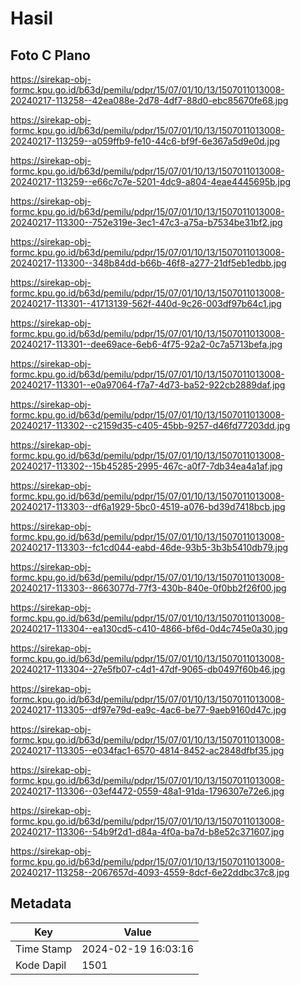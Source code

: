 # Hasil

## Foto C Plano

https://sirekap-obj-formc.kpu.go.id/b63d/pemilu/pdpr/15/07/01/10/13/1507011013008-20240217-113258--42ea088e-2d78-4df7-88d0-ebc85670fe68.jpg

https://sirekap-obj-formc.kpu.go.id/b63d/pemilu/pdpr/15/07/01/10/13/1507011013008-20240217-113259--a059ffb9-fe10-44c6-bf9f-6e367a5d9e0d.jpg

https://sirekap-obj-formc.kpu.go.id/b63d/pemilu/pdpr/15/07/01/10/13/1507011013008-20240217-113259--e66c7c7e-5201-4dc9-a804-4eae4445695b.jpg

https://sirekap-obj-formc.kpu.go.id/b63d/pemilu/pdpr/15/07/01/10/13/1507011013008-20240217-113300--752e319e-3ec1-47c3-a75a-b7534be31bf2.jpg

https://sirekap-obj-formc.kpu.go.id/b63d/pemilu/pdpr/15/07/01/10/13/1507011013008-20240217-113300--348b84dd-b66b-46f8-a277-21df5eb1edbb.jpg

https://sirekap-obj-formc.kpu.go.id/b63d/pemilu/pdpr/15/07/01/10/13/1507011013008-20240217-113301--41713139-562f-440d-9c26-003df97b64c1.jpg

https://sirekap-obj-formc.kpu.go.id/b63d/pemilu/pdpr/15/07/01/10/13/1507011013008-20240217-113301--dee69ace-6eb6-4f75-92a2-0c7a5713befa.jpg

https://sirekap-obj-formc.kpu.go.id/b63d/pemilu/pdpr/15/07/01/10/13/1507011013008-20240217-113301--e0a97064-f7a7-4d73-ba52-922cb2889daf.jpg

https://sirekap-obj-formc.kpu.go.id/b63d/pemilu/pdpr/15/07/01/10/13/1507011013008-20240217-113302--c2159d35-c405-45bb-9257-d46fd77203dd.jpg

https://sirekap-obj-formc.kpu.go.id/b63d/pemilu/pdpr/15/07/01/10/13/1507011013008-20240217-113302--15b45285-2995-467c-a0f7-7db34ea4a1af.jpg

https://sirekap-obj-formc.kpu.go.id/b63d/pemilu/pdpr/15/07/01/10/13/1507011013008-20240217-113303--df6a1929-5bc0-4519-a076-bd39d7418bcb.jpg

https://sirekap-obj-formc.kpu.go.id/b63d/pemilu/pdpr/15/07/01/10/13/1507011013008-20240217-113303--fc1cd044-eabd-46de-93b5-3b3b5410db79.jpg

https://sirekap-obj-formc.kpu.go.id/b63d/pemilu/pdpr/15/07/01/10/13/1507011013008-20240217-113303--8663077d-77f3-430b-840e-0f0bb2f26f00.jpg

https://sirekap-obj-formc.kpu.go.id/b63d/pemilu/pdpr/15/07/01/10/13/1507011013008-20240217-113304--ea130cd5-c410-4866-bf6d-0d4c745e0a30.jpg

https://sirekap-obj-formc.kpu.go.id/b63d/pemilu/pdpr/15/07/01/10/13/1507011013008-20240217-113304--27e5fb07-c4d1-47df-9065-db0497f60b46.jpg

https://sirekap-obj-formc.kpu.go.id/b63d/pemilu/pdpr/15/07/01/10/13/1507011013008-20240217-113305--df97e79d-ea9c-4ac6-be77-9aeb9160d47c.jpg

https://sirekap-obj-formc.kpu.go.id/b63d/pemilu/pdpr/15/07/01/10/13/1507011013008-20240217-113305--e034fac1-6570-4814-8452-ac2848dfbf35.jpg

https://sirekap-obj-formc.kpu.go.id/b63d/pemilu/pdpr/15/07/01/10/13/1507011013008-20240217-113306--03ef4472-0559-48a1-91da-1796307e72e6.jpg

https://sirekap-obj-formc.kpu.go.id/b63d/pemilu/pdpr/15/07/01/10/13/1507011013008-20240217-113306--54b9f2d1-d84a-4f0a-ba7d-b8e52c371607.jpg

https://sirekap-obj-formc.kpu.go.id/b63d/pemilu/pdpr/15/07/01/10/13/1507011013008-20240217-113258--2067657d-4093-4559-8dcf-6e22ddbc37c8.jpg


## Metadata

| Key        | Value               |
| ---------- | ------------------- |
| Time Stamp | 2024-02-19 16:03:16 |
| Kode Dapil | 1501                |



